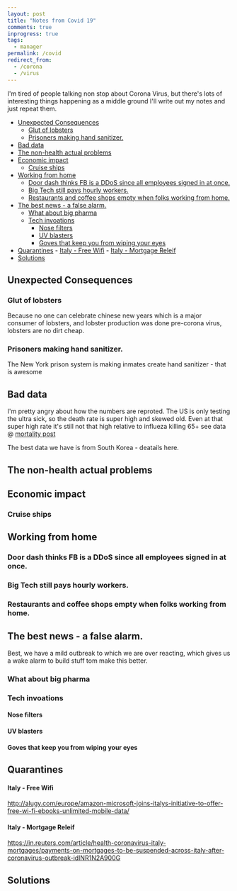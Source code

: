 ```yaml
---
layout: post
title: "Notes from Covid 19"
comments: true
inprogress: true
tags:
  - manager
permalink: /covid
redirect_from:
  - /corona
  - /virus
---
```


I'm tired of people talking non stop about Corona Virus, but there's lots of interesting things happening as a middle ground I'll write out my notes and just repeat them.

<!-- prettier-ignore-start -->



<!-- vim-markdown-toc GFM -->

- [Unexpected Consequences](#unexpected-consequences)
    - [Glut of lobsters](#glut-of-lobsters)
    - [Prisoners making hand sanitizer.](#prisoners-making-hand-sanitizer)
- [Bad data](#bad-data)
- [The non-health actual problems](#the-non-health-actual-problems)
- [Economic impact](#economic-impact)
    - [Cruise ships](#cruise-ships)
- [Working from home](#working-from-home)
    - [Door dash thinks FB is a DDoS since all employees signed in at once.](#door-dash-thinks-fb-is-a-ddos-since-all-employees-signed-in-at-once)
    - [Big Tech still pays hourly workers.](#big-tech-still-pays-hourly-workers)
    - [Restaurants and coffee shops empty when folks working from home.](#restaurants-and-coffee-shops-empty-when-folks-working-from-home)
- [The best news - a false alarm.](#the-best-news---a-false-alarm)
    - [What about big pharma](#what-about-big-pharma)
    - [Tech invoations](#tech-invoations)
        - [Nose filters](#nose-filters)
        - [UV blasters](#uv-blasters)
        - [Goves that keep you from wiping your eyes](#goves-that-keep-you-from-wiping-your-eyes)
- [Quarantines](#quarantines)
        - [Italy - Free Wifi](#italy---free-wifi)
        - [Italy - Mortgage Releif](#italy---mortgage-releif)
- [Solutions](#solutions)

<!-- vim-markdown-toc -->
<!-- prettier-ignore-end -->

## Unexpected Consequences

### Glut of lobsters

Because no one can celebrate chinese new years which is a major consumer of lobsters, and lobster production was done pre-corona virus, lobsters are no dirt cheap.

### Prisoners making hand sanitizer.

The New York prison system is making inmates create hand sanitizer - that is awesome

## Bad data

I'm pretty angry about how the numbers are reproted. The US is only testing the ultra sick, so the death rate is super high and skewed old. Even at that super high rate it's still not that high relative to influeza killing 65+ see data @ [mortality post](/death)

The best data we have is from South Korea - deatails here.

## The non-health actual problems

## Economic impact

### Cruise ships

## Working from home

### Door dash thinks FB is a DDoS since all employees signed in at once.

### Big Tech still pays hourly workers.

### Restaurants and coffee shops empty when folks working from home.

## The best news - a false alarm.

Best, we have a mild outbreak to which we are over reacting, which gives us a wake alarm to build stuff tom make this better.

### What about big pharma

### Tech invoations

#### Nose filters

#### UV blasters

#### Goves that keep you from wiping your eyes

## Quarantines

#### Italy - Free Wifi

http://alugy.com/europe/amazon-microsoft-joins-italys-initiative-to-offer-free-wi-fi-ebooks-unlimited-mobile-data/

#### Italy - Mortgage Releif

https://in.reuters.com/article/health-coronavirus-italy-mortgages/payments-on-mortgages-to-be-suspended-across-italy-after-coronavirus-outbreak-idINR1N2A900G

## Solutions
